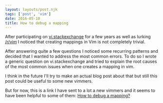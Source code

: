 ```yaml
---
layout: layouts/post.njk
tags: ['post', 'vim']
date: 2016-05-10
title: How to debug a mapping
---
```


After participating on [vi.stackexchange](https://vi.stackexchange.com/) for a few years as well as lurking [/r/vim](https://reddit.com/r/vim) I noticed that creating mappings in Vim is not completely trivial.

After answering quite a few questions I noticed some recurring patterns and decided that I wanted to address the most common errors. To do so I wrote a generic question on vi.stackexchange and tried to explain the root causes of the most common issues when one creates a mapping in vim.

I think in the future I'll try to make an actual blog post about that but still this post could be useful to some new vimmers.

But for now, this is a link I have sent to a lot a new vimmers and it seems to have been helpful to some of them: [How to debug a mapping?](https://vi.stackexchange.com/q/7722/1841)
